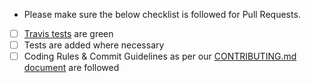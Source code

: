 - Please make sure the below checklist is followed for Pull Requests.

- [ ] [Travis tests](https://travis-ci.org/jhipster/generator-jhipster/pull_requests) are green
- [ ] Tests are added where necessary
- [ ] Coding Rules & Commit Guidelines as per our [CONTRIBUTING.md document](https://github.com/jhipster/generator-jhipster/blob/master/CONTRIBUTING.md) are followed
